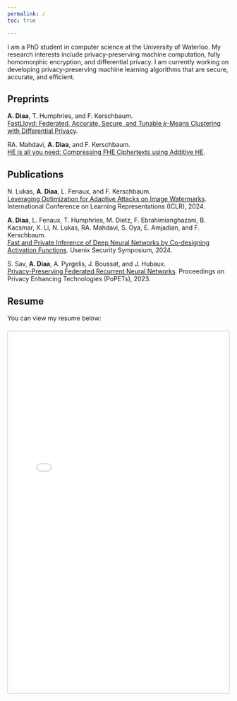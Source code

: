 ```yaml
---
permalink: /
toc: true

---
```


I am a PhD student in computer science at the University of Waterloo. My research interests include privacy-preserving machine computation, fully homomorphic encryption, and differential privacy. I am currently working on developing privacy-preserving machine learning algorithms that are secure, accurate, and efficient.

## Preprints
**A. Diaa**, T. Humphries, and F. Kerschbaum.  
[FastLloyd: Federated, Accurate, Secure, and Tunable $k$-Means Clustering with Differential Privacy](https://arxiv.org/abs/2405.02437).

RA. Mahdavi, **A. Diaa**, and F. Kerschbaum.  
[HE is all you need: Compressing FHE Ciphertexts using Additive HE](https://arxiv.org/abs/2303.09043).

## Publications

N. Lukas, **A. Diaa**, L. Fenaux, and F. Kerschbaum.  
[Leveraging Optimization for Adaptive Attacks on Image Watermarks](https://arxiv.org/abs/2309.16952).
International Conference on Learning Representations (ICLR), 2024.

**A. Diaa**, L. Fenaux, T. Humphries, M. Dietz, F. Ebrahimianghazani, B. Kacsmar, X. Li, N. Lukas, RA. Mahdavi, S. Oya, E. Amjadian, and F. Kerschbaum.  
[Fast and Private Inference of Deep Neural Networks by Co-designing Activation Functions](https://arxiv.org/abs/2306.08538).
Usenix Security Symposium, 2024.

S. Sav, **A. Diaa**, A. Pyrgelis, J. Boussat, and J. Hubaux.  
[Privacy-Preserving Federated Recurrent Neural Networks](https://arxiv.org/abs/2207.13947).
Proceedings on Privacy Enhancing Technologies (PoPETs), 2023.

## Resume

You can view my resume below:

<div style="border: 1px solid #ccc; padding: 10px; margin: 20px 0;">
    <iframe src="{{ site.baseurl }}/assets/resume.pdf" width="100%" height="800px" style="border: none;">
        This browser does not support PDFs. Please download the PDF to view it: 
        <a href="{{ site.baseurl }}/assets/resume.pdf">Download PDF</a>.
    </iframe>
</div>

<!-- ## Posts

{% for post in site.posts %}
- [{{ post.title }}]({{ post.url }})
{% endfor %} -->